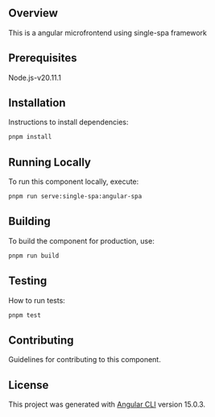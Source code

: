 ## Overview

This is a angular microfrontend using single-spa framework

## Prerequisites

Node.js-v20.11.1

## Installation

Instructions to install dependencies:

```bash
pnpm install
```

## Running Locally

To run this component locally, execute:

```bash
pnpm run serve:single-spa:angular-spa
```

## Building

To build the component for production, use:

```bash
pnpm run build
```

## Testing

How to run tests:

```bash
pnpm test
```

## Contributing

Guidelines for contributing to this component.

## License

This project was generated with [Angular CLI](https://github.com/angular/angular-cli) version 15.0.3.
